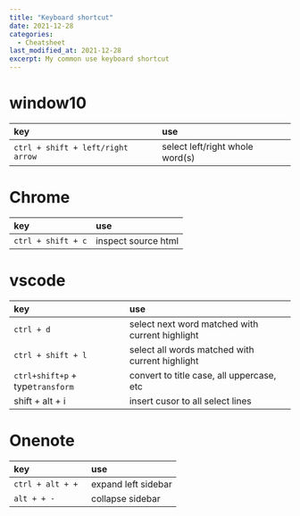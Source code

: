 ```yaml
---
title: "Keyboard shortcut"
date: 2021-12-28
categories:
  - Cheatsheet
last_modified_at: 2021-12-28
excerpt: My common use keyboard shortcut
---
```


# window10

| key |  use                       |  
|:-------| :--------------------------| 
|``ctrl + shift + left/right arrow`` | select left/right whole word(s)|

# Chrome

| key |  use                       |  
|:-------| :--------------------------| 
|``ctrl + shift + c`` | inspect source html|

# vscode

| key |  use                       |  
|:-------| :--------------------------| 
|``ctrl + d`` | select next word matched with current highlight|
|``ctrl + shift + l`` | select all words matched with current highlight|
|``ctrl+shift+p`` + type``transform``| convert to title case, all uppercase, etc|
|shift + alt + i| insert cusor to all select lines|

# Onenote

| key |  use                       |  
|:-------| :--------------------------| 
|``ctrl + alt + + `` | expand left sidebar|
|``alt + + -`` | collapse sidebar|
